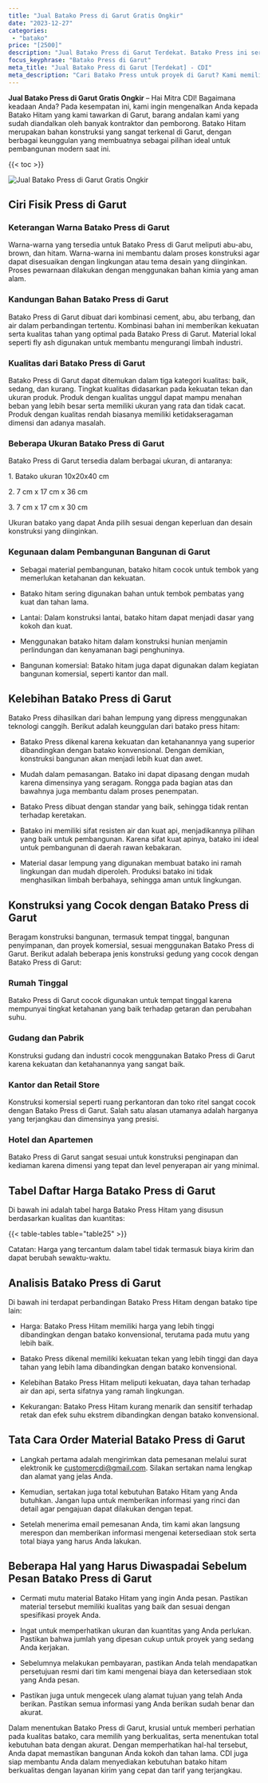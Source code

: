 ```yaml
---
title: "Jual Batako Press di Garut Gratis Ongkir"
date: "2023-12-27"
categories:
 - "batako"
price: "[2500]"
description: "Jual Batako Press di Garut Terdekat. Batako Press ini sering digunakan dalam proyek pembangunan sebagai bahan bangunan dinding yang kokoh dan tahan lama. Kontak kami untuk mendapatkan informasi lebih lanjut."
focus_keyphrase: "Batako Press di Garut"
meta_title: "Jual Batako Press di Garut [Terdekat] - CDI"
meta_description: "Cari Batako Press untuk proyek di Garut? Kami memiliki Batako Press berkualitas untuk material dinding. Segera dapatkan penawaran terbaik."
---
```


**Jual Batako Press di Garut Gratis Ongkir** – Hai Mitra CDI! Bagaimana keadaan Anda? Pada kesempatan ini, kami ingin mengenalkan Anda kepada Batako Hitam yang kami tawarkan di Garut, barang andalan kami yang sudah diandalkan oleh banyak kontraktor dan pemborong. Batako Hitam merupakan bahan konstruksi yang sangat terkenal di Garut, dengan berbagai keunggulan yang membuatnya sebagai pilihan ideal untuk pembangunan modern saat ini.

{{< toc >}}

![Jual Batako Press di Garut Gratis Ongkir](/images/batako/batako-press-06.jpg)

## Ciri Fisik Press di Garut

### Keterangan Warna Batako Press di Garut

Warna-warna yang tersedia untuk Batako Press di Garut meliputi abu-abu, brown, dan hitam. Warna-warna ini membantu dalam proses konstruksi agar dapat disesuaikan dengan lingkungan atau tema desain yang diinginkan. Proses pewarnaan dilakukan dengan menggunakan bahan kimia yang aman alam.

### Kandungan Bahan Batako Press di Garut

Batako Press di Garut dibuat dari kombinasi cement, abu, abu terbang, dan air dalam perbandingan tertentu. Kombinasi bahan ini memberikan kekuatan serta kualitas tahan yang optimal pada Batako Press di Garut. Material lokal seperti fly ash digunakan untuk membantu mengurangi limbah industri.

### Kualitas dari Batako Press di Garut

Batako Press di Garut dapat ditemukan dalam tiga kategori kualitas: baik, sedang, dan kurang. Tingkat kualitas didasarkan pada kekuatan tekan dan ukuran produk. Produk dengan kualitas unggul dapat mampu menahan beban yang lebih besar serta memiliki ukuran yang rata dan tidak cacat. Produk dengan kualitas rendah biasanya memiliki ketidakseragaman dimensi dan adanya masalah.

### Beberapa Ukuran Batako Press di Garut

Batako Press di Garut tersedia dalam berbagai ukuran, di antaranya:

1\. Batako ukuran 10x20x40 cm

2\. 7 cm x 17 cm x 36 cm

3\. 7 cm x 17 cm x 30 cm

Ukuran batako yang dapat Anda pilih sesuai dengan keperluan dan desain konstruksi yang diinginkan.

### Kegunaan dalam Pembangunan Bangunan di Garut

*   Sebagai material pembangunan, batako hitam cocok untuk tembok yang memerlukan ketahanan dan kekuatan.

*   Batako hitam sering digunakan bahan untuk tembok pembatas yang kuat dan tahan lama.

*   Lantai: Dalam konstruksi lantai, batako hitam dapat menjadi dasar yang kokoh dan kuat.

*   Menggunakan batako hitam dalam konstruksi hunian menjamin perlindungan dan kenyamanan bagi penghuninya.

*   Bangunan komersial: Batako hitam juga dapat digunakan dalam kegiatan bangunan komersial, seperti kantor dan mall.

## Kelebihan Batako Press di Garut

Batako Press dihasilkan dari bahan lempung yang dipress menggunakan teknologi canggih. Berikut adalah keunggulan dari batako press hitam:

*   Batako Press dikenal karena kekuatan dan ketahanannya yang superior dibandingkan dengan batako konvensional. Dengan demikian, konstruksi bangunan akan menjadi lebih kuat dan awet.

*   Mudah dalam pemasangan. Batako ini dapat dipasang dengan mudah karena dimensinya yang seragam. Rongga pada bagian atas dan bawahnya juga membantu dalam proses penempatan.

*   Batako Press dibuat dengan standar yang baik, sehingga tidak rentan terhadap keretakan.

*   Batako ini memiliki sifat resisten air dan kuat api, menjadikannya pilihan yang baik untuk pembangunan. Karena sifat kuat apinya, batako ini ideal untuk pembangunan di daerah rawan kebakaran.

*   Material dasar lempung yang digunakan membuat batako ini ramah lingkungan dan mudah diperoleh. Produksi batako ini tidak menghasilkan limbah berbahaya, sehingga aman untuk lingkungan.

## Konstruksi yang Cocok dengan Batako Press di Garut

Beragam konstruksi bangunan, termasuk tempat tinggal, bangunan penyimpanan, dan proyek komersial, sesuai menggunakan Batako Press di Garut. Berikut adalah beberapa jenis konstruksi gedung yang cocok dengan Batako Press di Garut:

### Rumah Tinggal

Batako Press di Garut cocok digunakan untuk tempat tinggal karena mempunyai tingkat ketahanan yang baik terhadap getaran dan perubahan suhu.

### Gudang dan Pabrik

Konstruksi gudang dan industri cocok menggunakan Batako Press di Garut karena kekuatan dan ketahanannya yang sangat baik.

### Kantor dan Retail Store

Konstruksi komersial seperti ruang perkantoran dan toko ritel sangat cocok dengan Batako Press di Garut. Salah satu alasan utamanya adalah harganya yang terjangkau dan dimensinya yang presisi.

### Hotel dan Apartemen

Batako Press di Garut sangat sesuai untuk konstruksi penginapan dan kediaman karena dimensi yang tepat dan level penyerapan air yang minimal.

## Tabel Daftar Harga Batako Press di Garut

Di bawah ini adalah tabel harga Batako Press Hitam yang disusun berdasarkan kualitas dan kuantitas:

{{< table-tables table="table25" >}}

Catatan: Harga yang tercantum dalam tabel tidak termasuk biaya kirim dan dapat berubah sewaktu-waktu.

## Analisis Batako Press di Garut

Di bawah ini terdapat perbandingan Batako Press Hitam dengan batako tipe lain:

*   Harga: Batako Press Hitam memiliki harga yang lebih tinggi dibandingkan dengan batako konvensional, terutama pada mutu yang lebih baik.

*   Batako Press dikenal memiliki kekuatan tekan yang lebih tinggi dan daya tahan yang lebih lama dibandingkan dengan batako konvensional.

*   Kelebihan Batako Press Hitam meliputi kekuatan, daya tahan terhadap air dan api, serta sifatnya yang ramah lingkungan.

*   Kekurangan: Batako Press Hitam kurang menarik dan sensitif terhadap retak dan efek suhu ekstrem dibandingkan dengan batako konvensional.

## Tata Cara Order Material Batako Press di Garut

*   Langkah pertama adalah mengirimkan data pemesanan melalui surat elektronik ke customercdi@gmail.com. Silakan sertakan nama lengkap dan alamat yang jelas Anda.

*   Kemudian, sertakan juga total kebutuhan Batako Hitam yang Anda butuhkan. Jangan lupa untuk memberikan informasi yang rinci dan detail agar pengajuan dapat dilakukan dengan tepat.

*   Setelah menerima email pemesanan Anda, tim kami akan langsung merespon dan memberikan informasi mengenai ketersediaan stok serta total biaya yang harus Anda lakukan.

## Beberapa Hal yang Harus Diwaspadai Sebelum Pesan Batako Press di Garut

*   Cermati mutu material Batako Hitam yang ingin Anda pesan. Pastikan material tersebut memiliki kualitas yang baik dan sesuai dengan spesifikasi proyek Anda.

*   Ingat untuk memperhatikan ukuran dan kuantitas yang Anda perlukan. Pastikan bahwa jumlah yang dipesan cukup untuk proyek yang sedang Anda kerjakan.

*   Sebelumnya melakukan pembayaran, pastikan Anda telah mendapatkan persetujuan resmi dari tim kami mengenai biaya dan ketersediaan stok yang Anda pesan.

*   Pastikan juga untuk mengecek ulang alamat tujuan yang telah Anda berikan. Pastikan semua informasi yang Anda berikan sudah benar dan akurat.

Dalam menentukan Batako Press di Garut, krusial untuk memberi perhatian pada kualitas batako, cara memilih yang berkualitas, serta menentukan total kebutuhan bata dengan akurat. Dengan memperhatikan hal-hal tersebut, Anda dapat memastikan bangunan Anda kokoh dan tahan lama. CDI juga siap membantu Anda dalam menyediakan kebutuhan batako hitam berkualitas dengan layanan kirim yang cepat dan tarif yang terjangkau.